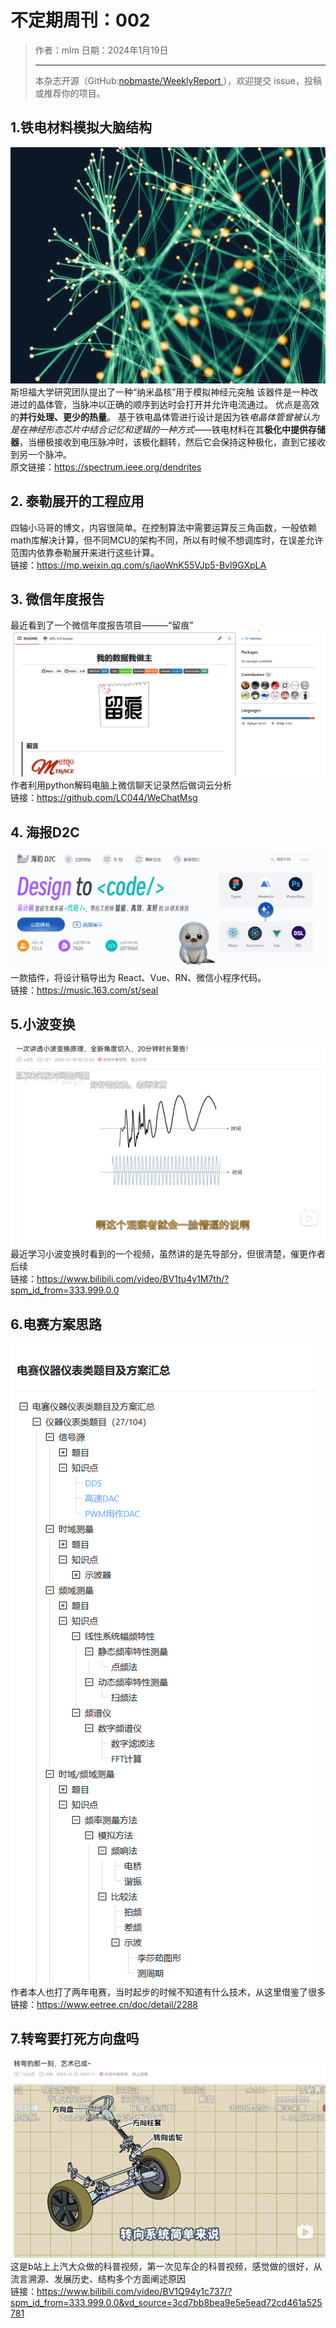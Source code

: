 # 不定期周刊：002

 
> 作者：mlm
> 日期：2024年1月19日
> ***
> 本杂志开源（GitHub:[nobmaste/WeeklyReport ](https://github.com/nobmaste/WeeklyReport)），欢迎提交 issue，投稿或推荐你的项目。

## 1.铁电材料模拟大脑结构
![截图1](https://github.com/nobmaste/WeeklyReport/blob/main/dcos/issue-002/img/shutu.jpg)
斯坦福大学研究团队提出了一种“纳米晶核”用于模拟神经元突触
该器件是一种改进过的晶体管，当脉冲以正确的顺序到达时会打开并允许电流通过。
优点是高效的**并行处理、更少的热量**。
基于铁电晶体管进行设计是因为铁*电晶体管曾被认为是在神经形态芯片中结合记忆和逻辑的一种方式*——铁电材料在其**极化中提供存储器**，当栅极接收到电压脉冲时，该极化翻转，然后它会保持这种极化，直到它接收到另一个脉冲。<br>
原文链接：https://spectrum.ieee.org/dendrites
## 2. 泰勒展开的工程应用
四轴小马哥的博文，内容很简单。在控制算法中需要运算反三角函数，一般依赖math库解决计算，但不同MCU的架构不同，所以有时候不想调库时，在误差允许范围内依靠泰勒展开来进行这些计算。<br>
链接：https://mp.weixin.qq.com/s/iaoWnK55VJp5-Bvl9GXpLA
## 3. 微信年度报告
最近看到了一个微信年度报告项目———“留痕”<br>
![截图2](https://github.com/nobmaste/WeeklyReport/blob/main/dcos/issue-002/img/1.png)<br>
作者利用python解码电脑上微信聊天记录然后做词云分析<br>
链接：https://github.com/LC044/WeChatMsg
## 4. 海报D2C
![截图3](https://github.com/nobmaste/WeeklyReport/blob/main/dcos/issue-002/img/2.png)<br>
一款插件，将设计稿导出为 React、Vue、RN、微信小程序代码。<br>
链接：https://music.163.com/st/seal
## 5.小波变换
![截图4](https://github.com/nobmaste/WeeklyReport/blob/main/dcos/issue-002/img/3.png)<br>
最近学习小波变换时看到的一个视频，虽然讲的是先导部分，但很清楚，催更作者后续<br>
链接：https://www.bilibili.com/video/BV1tu4y1M7th/?spm_id_from=333.999.0.0
## 6.电赛方案思路
![截图4](https://github.com/nobmaste/WeeklyReport/blob/main/dcos/issue-002/img/4.png)<br>
作者本人也打了两年电赛，当时起步的时候不知道有什么技术，从这里借鉴了很多<br>
链接：https://www.eetree.cn/doc/detail/2288
## 7.转弯要打死方向盘吗
![截图4](https://github.com/nobmaste/WeeklyReport/blob/main/dcos/issue-002/img/5.png)<br>
这是b站上上汽大众做的科普视频，第一次见车企的科普视频，感觉做的很好，从流言溯源、发展历史、结构多个方面阐述原因<br>
链接：https://www.bilibili.com/video/BV1Q94y1c737/?spm_id_from=333.999.0.0&vd_source=3cd7bb8bea9e5e5ead72cd461a525781